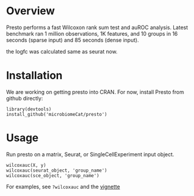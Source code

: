 # Overview

Presto performs a fast Wilcoxon rank sum test and auROC analysis. Latest benchmark ran 1 million observations, 1K features, and 10 groups in 16 seconds (sparse input) and 85 seconds (dense input). 

the logfc was calculated same as seurat now. 


# Installation

We are working on getting presto into CRAN. For now, install Presto from github directly:

```{r}
library(devtools)
install_github('microbiomeCat/presto')
```

# Usage

Run presto on a matrix, Seurat, or SingleCellExperiment input object. 

```
wilcoxauc(X, y)
wilcoxauc(seurat_object, 'group_name')
wilcoxauc(sce_object, 'group_name')
```

For examples, see `?wilcoxauc` and the [vignette](http://htmlpreview.github.io/?https://github.com/immunogenomics/presto/blob/master/docs/getting-started.html)
